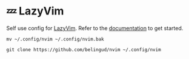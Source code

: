 # 💤 LazyVim

Self use config for [LazyVim](https://github.com/LazyVim/LazyVim).
Refer to the [documentation](https://lazyvim.github.io/installation) to get started.

```shell
mv ~/.config/nvim ~/.config/nvim.bak
```

```shell
git clone https://github.com/belingud/nvim ~/.config/nvim
```
